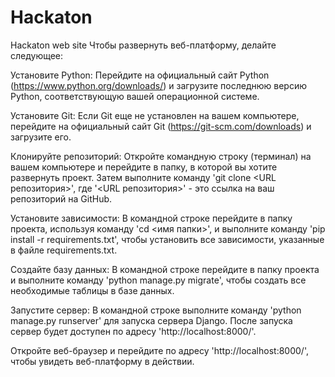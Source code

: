 # Hackaton
 Hackaton web site
Чтобы развернуть веб-платформу, делайте следующее:

Установите Python: Перейдите на официальный сайт Python 
(https://www.python.org/downloads/) и загрузите последнюю версию Python, 
соответствующую вашей операционной системе.

Установите Git: 
Если Git еще не установлен на вашем компьютере, 
перейдите на официальный сайт Git (https://git-scm.com/downloads) и загрузите его.

Клонируйте репозиторий: 
Откройте командную строку (терминал) на вашем компьютере и перейдите в папку, в которой вы хотите развернуть проект. 
Затем выполните команду 'git clone <URL репозитория>', где '<URL репозитория>' - это ссылка на ваш репозиторий на GitHub.

Установите зависимости: 
В командной строке перейдите в папку проекта, 
используя команду 'cd <имя папки>', и выполните команду 'pip install -r requirements.txt', 
чтобы установить все зависимости, указанные в файле requirements.txt.

Создайте базу данных: 
В командной строке перейдите в папку проекта и выполните команду 'python manage.py migrate',
чтобы создать все необходимые таблицы в базе данных.

Запустите сервер: 
В командной строке выполните команду 'python manage.py runserver' для запуска сервера Django. 
После запуска сервер будет доступен по адресу 'http://localhost:8000/'.

Откройте веб-браузер и перейдите по адресу 'http://localhost:8000/', чтобы увидеть веб-платформу в действии.
